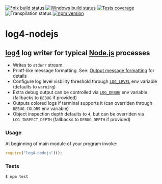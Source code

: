 [![*nix build status][nix-build-image]][nix-build-url]
[![Windows build status][win-build-image]][win-build-url]
[![Tests coverage][cov-image]][cov-url]
![Transpilation status][transpilation-image]
[![npm version][npm-image]][npm-url]

# log4-nodejs

## [log4](https://github.com/medikoo/log4/) log writer for typical [Node.js](https://nodejs.org/) processes

*   Writes to `stderr` stream.
*   Printf-like message formatting. See: [Output message formatting](https://github.com/medikoo/log4#output-message-formatting) for details
*   Configure log level visbility threshold through [`LOG_LEVEL`](https://github.com/medikoo/log4#log_level) env variable (defaults to `warning`)
*   Extra debug output can be controlled via [`LOG_DEBUG`](https://github.com/medikoo/log4#log_debug) env variable (fallbacks to `DEBUG` if provided)
*   Outputs colored logs if terminal supports it (can overriden through `DEBUG_COLORS` env variable)
*   Object inspection depth defaults to `4`, but can be overriden via `LOG_INSPECT_DEPTH` (fallbacks to `DEBUG_DEPTH` if provided)

### Usage

At beginning of main module of your program invoke:

```javascript
require("log4-nodejs")();
```

### Tests

    $ npm test

[nix-build-image]: https://semaphoreci.com/api/v1/medikoo-org/log4-nodejs/branches/master/shields_badge.svg
[nix-build-url]: https://semaphoreci.com/medikoo-org/log4-nodejs
[win-build-image]: https://ci.appveyor.com/api/projects/status/tqetc30h571osc2n?svg=true
[win-build-url]: https://ci.appveyor.com/project/medikoo/log4-nodejs
[cov-image]: https://img.shields.io/codecov/c/github/medikoo/log4-nodejs.svg
[cov-url]: https://codecov.io/gh/medikoo/log4-nodejs
[transpilation-image]: https://img.shields.io/badge/transpilation-free-brightgreen.svg
[npm-image]: https://img.shields.io/npm/v/log4-nodejs.svg
[npm-url]: https://www.npmjs.com/package/log4-nodejs
